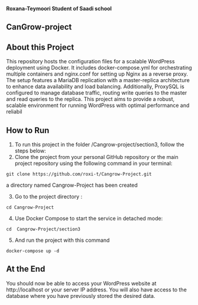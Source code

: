 **Roxana-Teymoori  Student of Saadi school** 

## CanGrow-project
## About this Project

This repository hosts the configuration files for a scalable WordPress deployment using Docker. It includes docker-compose.yml for orchestrating multiple containers and nginx.conf for setting up Nginx as a reverse proxy. The setup features a MariaDB replication with a master-replica architecture to enhance data availability and load balancing. Additionally, ProxySQL is configured to manage database traffic, routing write queries to the master and read queries to the replica. This project aims to provide a robust, scalable environment for running WordPress with optimal performance and reliabil

## How to Run 
1. To run this project in the folder /Cangrow-project/section3, follow the steps below:
2. Clone the project from your personal GitHub repository or the main project repository using the following command in your terminal:
```shell
git clone https://github.com/roxi-t/Cangrow-Project.git
```
a directory named Cangrow-Project has been created

3. Go to the project directory :
```shell
cd Cangrow-Project
```
4. Use Docker Compose to start the service in detached mode:
```shell
cd  Cangrow-Project/section3
```
5. And run the project with this command
```shell
docker-compose up -d
````
## At the End 

 You should now be able to access your WordPress website at http://localhost or your server IP address. You will also have access to the database where you have previously stored the desired data.
